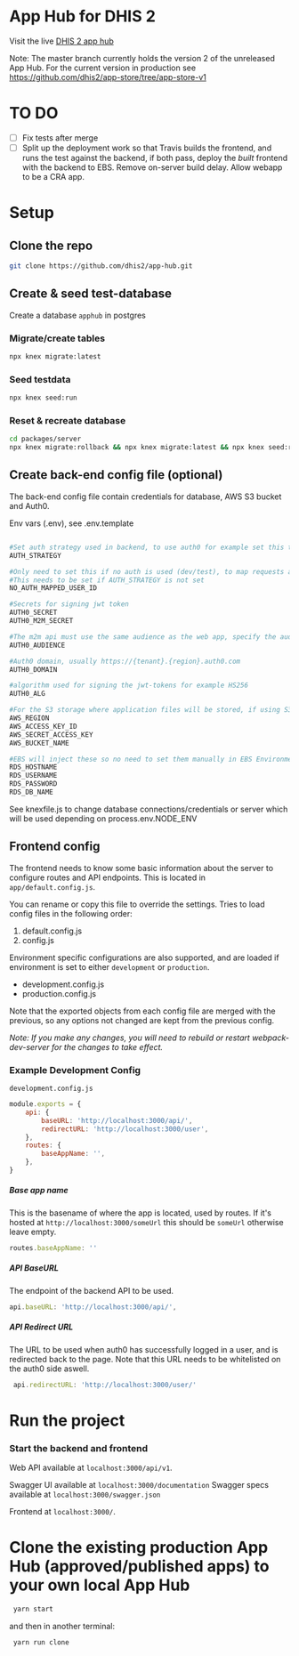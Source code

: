 # App Hub for DHIS 2

Visit the live [DHIS 2 app hub](https://apps.dhis2.org/)

Note: The master branch currently holds the version 2 of the unreleased App Hub. For the current version in production see https://github.com/dhis2/app-store/tree/app-store-v1

# TO DO

-   [ ] Fix tests after merge
-   [ ] Split up the deployment work so that Travis builds the frontend,
        and runs the test against the backend, if both pass, deploy the
        _built_ frontend with the backend to EBS. Remove on-server build
        delay. Allow webapp to be a CRA app.

# Setup

## Clone the repo

```bash
git clone https://github.com/dhis2/app-hub.git
```

## Create & seed test-database

Create a database `apphub` in postgres

### Migrate/create tables

```bash
npx knex migrate:latest
```

### Seed testdata

```bash
npx knex seed:run
```

### Reset & recreate database

```bash
cd packages/server
npx knex migrate:rollback && npx knex migrate:latest && npx knex seed:run
```

## Create back-end config file (optional)

The back-end config file contain credentials for database, AWS S3 bucket and Auth0.

Env vars (.env), see .env.template

```bash

#Set auth strategy used in backend, to use auth0 for example set this to 'jwt' and fill in the other auth0 vars
AUTH_STRATEGY

#Only need to set this if no auth is used (dev/test), to map requests against a database user by its id
#This needs to be set if AUTH_STRATEGY is not set
NO_AUTH_MAPPED_USER_ID

#Secrets for signing jwt token
AUTH0_SECRET
AUTH0_M2M_SECRET

#The m2m api must use the same audience as the web app, specify the audience to use here
AUTH0_AUDIENCE

#Auth0 domain, usually https://{tenant}.{region}.auth0.com
AUTH0_DOMAIN

#algorithm used for signing the jwt-tokens for example HS256
AUTH0_ALG

#For the S3 storage where application files will be stored, if using S3.
AWS_REGION
AWS_ACCESS_KEY_ID
AWS_SECRET_ACCESS_KEY
AWS_BUCKET_NAME

#EBS will inject these so no need to set them manually in EBS Environments, in local/other environments set these to the database to use for the app-store backend.
RDS_HOSTNAME
RDS_USERNAME
RDS_PASSWORD
RDS_DB_NAME
```

See knexfile.js to change database connections/credentials or server which will be used depending on process.env.NODE_ENV

## Frontend config

The frontend needs to know some basic information about the server to configure routes and API endpoints.
This is located in `app/default.config.js`.

You can rename or copy this file to override the settings.
Tries to load config files in the following order:

1. default.config.js
2. config.js

Environment specific configurations are also supported, and are loaded if environment is set to either `development` or `production`.

-   development.config.js
-   production.config.js

Note that the exported objects from each config file are merged with the previous, so any options not changed are kept from the previous config.

_Note: If you make any changes, you will need to rebuild or restart webpack-dev-server for the changes to take effect._

### Example Development Config

`development.config.js`

```javascript
module.exports = {
    api: {
        baseURL: 'http://localhost:3000/api/',
        redirectURL: 'http://localhost:3000/user',
    },
    routes: {
        baseAppName: '',
    },
}
```

##### Base app name

This is the basename of where the app is located, used by routes. If it's hosted at `http://localhost:3000/someUrl` this should be `someUrl` otherwise leave empty.

```javascript
routes.baseAppName: ''
```

##### API BaseURL

The endpoint of the backend API to be used.

```javascript
api.baseURL: 'http://localhost:3000/api/',
```

##### API Redirect URL

The URL to be used when auth0 has successfully logged in a user, and is redirected back to the page. Note that this URL needs to be whitelisted on the auth0 side aswell.

```javascript
 api.redirectURL: 'http://localhost:3000/user/'
```

# Run the project

### Start the backend and frontend

Web API available at `localhost:3000/api/v1`.

Swagger UI available at `localhost:3000/documentation`
Swagger specs available at `localhost:3000/swagger.json`

Frontend at `localhost:3000/`.

# Clone the existing production App Hub (approved/published apps) to your own local App Hub

```bash
 yarn start
```

and then in another terminal:

```bash
 yarn run clone
```
